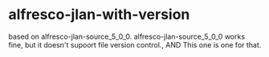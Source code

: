 # alfresco-jlan-with-version
based on  alfresco-jlan-source_5_0_0. alfresco-jlan-source_5_0_0 works fine, but it doesn't supoort file version control., AND This one is one for that.

